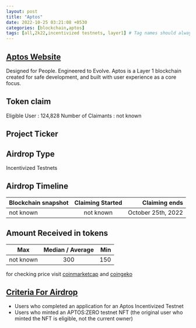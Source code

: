```yaml
---
layout: post
title: "Aptos"
date: 2022-10-25 03:21:08 +0530
categories: [blockchain,aptos]
tags: [all,2k22,incentivized testnets, layer1] # Tag names should always be lowercase
---
```


## [Aptos Website](https://aptoslabs.com/)

Designed for People. Engineered to Evolve. Aptos is a Layer 1 blockchain created for safe development, and built with user experience as a core focus.

## Token claim

Eligible User : 124,828
Number of Claimants : not known

## Project Ticker

## Airdrop Type

Incentivized Testnets

## Airdrop Timeline

| Blockchain snapshot     | Claiming Started           | Claiming ends    |
| ----------------------- |:--------------------------:| ----------------:|
|   not known             |        not known           |October 25th, 2022|

## Amount Received in tokens  

| Max        |    Median / Average  |       Min    |
| ---------- |:--------------------:| ------------:|
| not known  |           300        |        150   |

for checking price visit [coinmarketcap](https://coinmarketcap.com/currencies/) and [coingeko](https://www.coingecko.com/en/coins/)

## [Criteria For Airdrop](https://aptosfoundation.org/currents/aptos-airdrop-announcement)

* Users who completed an application for an Aptos Incentivized Testnet
* Users who minted an APTOS:ZERO testnet NFT (the original user who minted the NFT is eligible, not the current owner)
